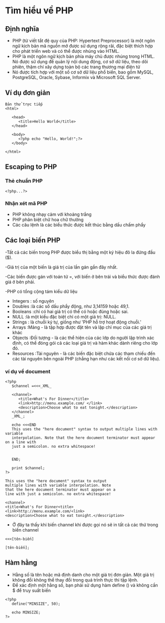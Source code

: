 # Tìm hiểu về PHP
## Định nghĩa 
- PHP (từ viết tắt đệ quy của PHP: Hypertext Preprocessor) là một ngôn ngữ kịch bản mã nguồn mở được sử dụng rộng rãi, đặc biệt thích hợp cho phát triển web và có thể được nhúng vào HTML.
- PHP là một ngôn ngữ kịch bản phía máy chủ được nhúng trong HTML. Nó được sử dụng để quản lý nội dung động, cơ sở dữ liệu, theo dõi phiên, thậm chí xây dựng toàn bộ các trang thương mại điện tử
- Nó được tích hợp với một số cơ sở dữ liệu phổ biến, bao gồm MySQL, PostgreSQL, Oracle, Sybase, Informix và Microsoft SQL Server.
## Ví dụ đơn giản
```
Bản thử trực tiếp
<html>
   
   <head>
      <title>Hello World</title>
   </head>
   
   <body>
      <?php echo "Hello, World!";?>
   </body>

</html>
```
## Escaping to PHP
### Thẻ chuẩn PHP
```
<?php...?>
```
### Nhận xét mã PHP
- PHP không nhạy cảm với khoảng trắng
- PHP phân biệt chữ hoa chữ thường
- Các câu lệnh là các biểu thức được kết thúc bằng dấu chấm phẩy
## Các loại biến PHP
-Tất cả các biến trong PHP được biểu thị bằng một ký hiệu đô la đứng đầu ($).

-Giá trị của một biến là giá trị của lần gán gần đây nhất.

-Các biến được gán với toán tử =, với biến ở bên trái và biểu thức được đánh giá ở bên phải.

-PHP có tổng cộng tám kiểu dữ liệu
- Integers : số nguyên
- Doubles :là các số dấu phẩy động, như 3,14159 hoặc 49,1.
- Booleans :chỉ có hai giá trị có thể có hoặc đúng hoặc sai.
- NULL :là một kiểu đặc biệt chỉ có một giá trị: NULL.
- Strings : là chuỗi ký tự, giống như 'PHP hỗ trợ hoạt động chuỗi.'
- Arrays :Mảng - là tập hợp được đặt tên và lập chỉ mục của các giá trị khác
- Objects :Đối tượng - là các thể hiện của các lớp do người lập trình xác định, có thể đóng gói cả các loại giá trị và hàm khác dành riêng cho lớp đó.
- Resources :Tài nguyên - là các biến đặc biệt chứa các tham chiếu đến các tài nguyên bên ngoài PHP (chẳng hạn như các kết nối cơ sở dữ liệu).
### ví dụ về document
```
<?php
   $channel =<<<_XML_
   
   <channel>
      <title>What's For Dinner</title>
      <link>http://menu.example.com/ </link>
      <description>Choose what to eat tonight.</description>
   </channel>
   _XML_;
   
   echo <<<END
   This uses the "here document" syntax to output multiple lines with variable 
   interpolation. Note that the here document terminator must appear on a line with 
   just a semicolon. no extra whitespace!
   

   END;
   
   print $channel;
?>
```
```
This uses the "here document" syntax to output
multiple lines with variable interpolation. Note
that the here document terminator must appear on a
line with just a semicolon. no extra whitespace!

<channel>
<title>What's For Dinner<title>
<link>http://menu.example.com/<link>
<description>Choose what to eat tonight.</description>
```
- Ở đây ta thấy khi biến channel khi được gọi nó sẽ in tất cả các thứ trong biến channel
```
<<<[tên-biến]

[tên-biến];
```
## Hàm hằng
- Hằng số là tên hoặc mã định danh cho một giá trị đơn giản. Một giá trị không đổi không thể thay đổi trong quá trình thực thi tập lệnh.
- Để xác định một hằng số, bạn phải sử dụng hàm define () và không cần $ để truy suất biến
```
<?php
   define("MINSIZE", 50);
   
   echo MINSIZE;
?>
```
